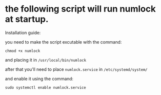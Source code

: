# the following script will run numlock at startup.

Installation guide:

you need to make the script excutable with the command:

`chmod +x numlock`

and placing it in `/usr/local/bin/numlock`

after that you'll need to place `numlock.service` in `/etc/systemd/system/`

and enable it using the command:

`sudo systemctl enable numlock.service`


